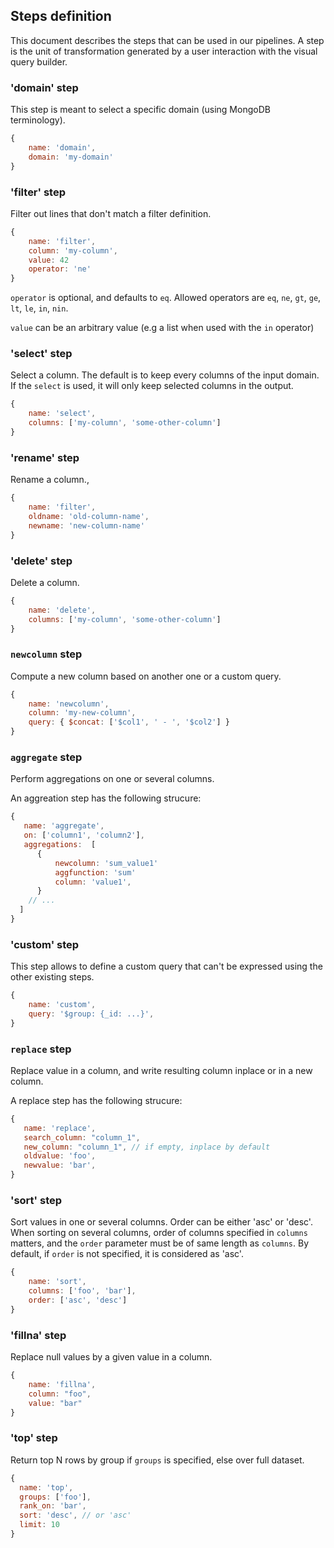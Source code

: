 ## Steps definition

This document describes the steps that can be used in our pipelines. A step is
the unit of transformation generated by a user interaction with the visual query
builder.

### 'domain' step

This step is meant to select a specific domain (using MongoDB terminology).

```javascript
{
    name: 'domain',
    domain: 'my-domain'
}
```

### 'filter' step

Filter out lines that don't match a filter definition.

```javascript
{
    name: 'filter',
    column: 'my-column',
    value: 42
    operator: 'ne'
}
```

`operator` is optional, and defaults to `eq`. Allowed operators are `eq`, `ne`,
`gt`, `ge`, `lt`, `le`, `in`, `nin`.

`value` can be an arbitrary value (e.g a list when used with the `in` operator)

### 'select' step

Select a column. The default is to keep every columns of the input domain. If
the `select` is used, it will only keep selected columns in the output.

```javascript
{
    name: 'select',
    columns: ['my-column', 'some-other-column']
}
```

### 'rename' step

Rename a column.,

```javascript
{
    name: 'filter',
    oldname: 'old-column-name',
    newname: 'new-column-name'
}
```

### 'delete' step

Delete a column.

```javascript
{
    name: 'delete',
    columns: ['my-column', 'some-other-column']
}
```

### `newcolumn` step

Compute a new column based on another one or a custom query.

```javascript
{
    name: 'newcolumn',
    column: 'my-new-column',
    query: { $concat: ['$col1', ' - ', '$col2'] }
}
```

### `aggregate` step

Perform aggregations on one or several columns.

An aggreation step has the following strucure:

```javascript
{
   name: 'aggregate',
   on: ['column1', 'column2'],
   aggregations:  [
      {
          newcolumn: 'sum_value1'
          aggfunction: 'sum'
          column: 'value1',
      }
    // ...
  ]
}
```

### 'custom' step

This step allows to define a custom query that can't be expressed using the
other existing steps.

```javascript
{
    name: 'custom',
    query: '$group: {_id: ...}',
}
```

### `replace` step

Replace value in a column, and write resulting column inplace or in a new column.

A replace step has the following strucure:

```javascript
{
   name: 'replace',
   search_column: "column_1",
   new_column: "column_1", // if empty, inplace by default
   oldvalue: 'foo',
   newvalue: 'bar',
}
```

### 'sort' step

Sort values in one or several columns. Order can be either 'asc' or 'desc'.
When sorting on several columns, order of columns specified in `columns` matters,
and the `order` parameter must be of same length as `columns`. By default, if
`order` is not specified, it is considered as 'asc'.

```javascript
{
    name: 'sort',
    columns: ['foo', 'bar'],
    order: ['asc', 'desc']
}
```

### 'fillna' step

Replace null values by a given value in a column.

```javascript
{
    name: 'fillna',
    column: "foo",
    value: "bar"
}
```

### 'top' step

Return top N rows by group if `groups` is specified, else over full dataset.

```javascript
{
  name: 'top',
  groups: ['foo'],
  rank_on: 'bar',
  sort: 'desc', // or 'asc'
  limit: 10
}
```
